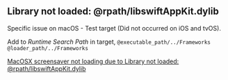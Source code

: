 ## Library not loaded: @rpath/libswiftAppKit.dylib

Specific issue on macOS - Test target (Did not occurred on iOS and tvOS).

Add to *Runtime Search Path* in target,
`@executable_path/../Frameworks @loader_path/../Frameworks`

[MacOSX screensaver not loading due to Library not loaded: @rpath/libswiftAppKit.dylib](https://stackoverflow.com/questions/28960431/macosx-screensaver-not-loading-due-to-library-not-loaded-rpath-libswiftappkit)
